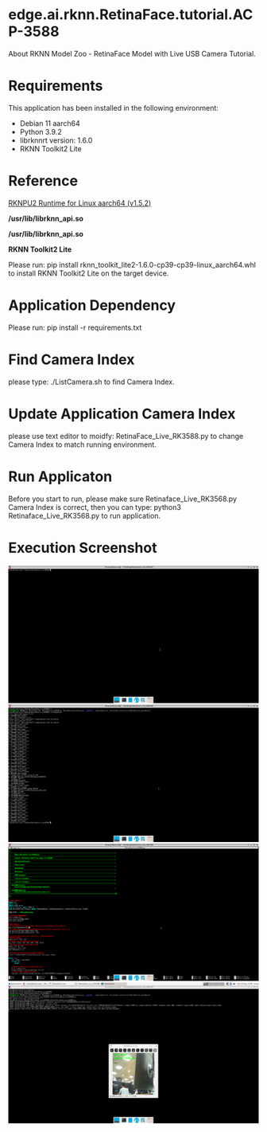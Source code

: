# edge.ai.rknn.RetinaFace.tutorial.ACP-3588
About RKNN Model Zoo - RetinaFace Model with Live USB Camera Tutorial.

# Requirements
This application has been installed in the following environment:
- Debian 11 aarch64
- Python 3.9.2
- librknnrt version: 1.6.0
- RKNN Toolkit2 Lite

# Reference
[RKNPU2 Runtime for Linux aarch64 (v1.5.2)](https://github.com/rockchip-linux/rknpu2/tree/master/runtime/RK356X/Linux/librknn_api/aarch64 "RKNPU2 Runtime for Linux aarch64")

**/usr/lib/librknn_api.so**

**/usr/lib/librknn_api.so**

**RKNN Toolkit2 Lite**

Please run: pip install rknn_toolkit_lite2-1.6.0-cp39-cp39-linux_aarch64.whl to install RKNN Toolkit2 Lite on the target device.

# Application Dependency
Please run: pip install -r requirements.txt

# Find Camera Index
please type: ./ListCamera.sh to find Camera Index.

# Update Application Camera Index
please use text editor to moidfy: RetinaFace_Live_RK3588.py to change Camera Index to match running environment.

# Run Applicaton
Before you start to run, please make sure Retinaface_Live_RK3568.py Camera Index is correct, then you can type:
python3 Retinaface_Live_RK3568.py to run application.

# Execution Screenshot
![RetinaFace.Tutorial.01.png](https://raw.githubusercontent.com/Avalue-Technology/edge.ai.rknn.RetinaFace.tutorial.ACP-3588/refs/heads/main/MarkdownDocumentImages/RetinaFace.Tutorial.01.png "RetinaFace.Tutorial.01.png")
![RetinaFace.Tutorial.02.png](https://raw.githubusercontent.com/Avalue-Technology/edge.ai.rknn.RetinaFace.tutorial.ACP-3588/refs/heads/main/MarkdownDocumentImages/RetinaFace.Tutorial.02.png "RetinaFace.Tutorial.02.png")
![RetinaFace.Tutorial.03.png](https://raw.githubusercontent.com/Avalue-Technology/edge.ai.rknn.RetinaFace.tutorial.ACP-3588/refs/heads/main/MarkdownDocumentImages/RetinaFace.Tutorial.03.png "RetinaFace.Tutorial.03.png")
![RetinaFace.Tutorial.04.png](https://raw.githubusercontent.com/Avalue-Technology/edge.ai.rknn.RetinaFace.tutorial.ACP-3588/refs/heads/main/MarkdownDocumentImages/RetinaFace.Tutorial.04.png "RetinaFace.Tutorial.04.png")